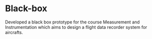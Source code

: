 # Black-box
Developed a black box prototype for the course Measurement and Instrumentation which aims to design a flight data recorder system for aircrafts.
